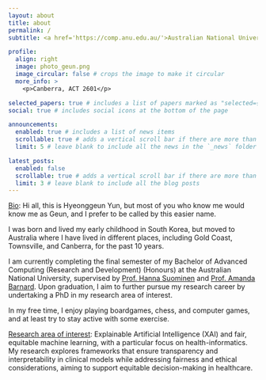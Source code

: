 ```yaml
---
layout: about
title: about
permalink: /
subtitle: <a href='https://comp.anu.edu.au/'>Australian National University</a>, geun.yun@anu.edu.au

profile:
  align: right
  image: photo_geun.png
  image_circular: false # crops the image to make it circular
  more_info: >
    <p>Canberra, ACT 2601</p>

selected_papers: true # includes a list of papers marked as "selected={true}"
social: true # includes social icons at the bottom of the page

announcements:
  enabled: true # includes a list of news items
  scrollable: true # adds a vertical scroll bar if there are more than 3 news items
  limit: 5 # leave blank to include all the news in the `_news` folder

latest_posts:
  enabled: false
  scrollable: true # adds a vertical scroll bar if there are more than 3 new posts items
  limit: 3 # leave blank to include all the blog posts
---
```


<u>Bio</u>: Hi all, this is Hyeonggeun Yun, but most of you who know me would know me as Geun, and I prefer to be called by this easier name.  

I was born and lived my early childhood in South Korea, but moved to Australia where I have lived in different places, including Gold Coast, Townsville, and Canberra, for the past 10 years.  

I am currently completing the final semester of my Bachelor of Advanced Computing (Research and Development) (Honours) at the Australian National University, supervised by [Prof. Hanna Suominen](https://comp.anu.edu.au/people/hanna-suominen/) and [Prof. Amanda Barnard](https://comp.anu.edu.au/people/amanda-barnard/). Upon graduation, I aim to further pursue my research career by undertaking a PhD in my research area of interest.  

In my free time, I enjoy playing boardgames, chess, and computer games, and at least try to stay active with some exercise.  

<u>Research area of interest</u>: Explainable Artificial Intelligence (XAI) and fair, equitable machine learning, with a particular focus on health-informatics. My research explores frameworks that ensure transparency and interpretability in clinical models while addressing fairness and ethical considerations, aiming to support equitable decision-making in healthcare.
